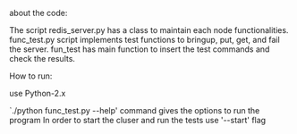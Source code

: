
about the code:

The script redis_server.py has a class to maintain each node functionalities.
func_test.py script implements test functions to bringup, put, get, and fail the server.
fun_test has main function to insert the test commands and check the results. 

How to run:

use Python-2.x

`./python func_test.py  --help' command gives the options to run the program
In order to start the cluser and run the tests use '--start' flag

 
